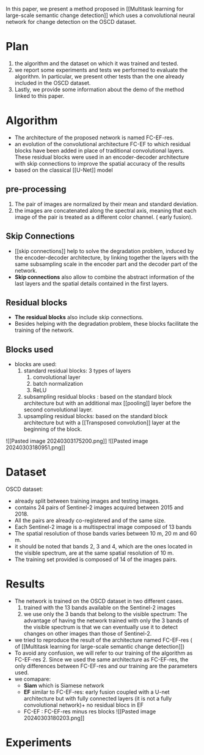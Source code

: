 In this paper, we present a method proposed in [[Multitask learning for large-scale semantic change detection]] which uses a convolutional neural network for change detection on the OSCD dataset.
# Plan 
1. the algorithm and the dataset on which it was trained and tested.
2. we report some experiments and tests we performed to evaluate the algorithm. In particular, we present other tests than the one already included in the OSCD dataset. 
3. Lastly, we provide some information about the demo of the method linked to this paper.
# Algorithm
- The architecture of the proposed network is named FC-EF-res.
- an evolution of the convolutional architecture FC-EF to which residual blocks have been added in place of traditional convolutional layers. These residual blocks were used in an encoder-decoder architecture with skip connections to improve the spatial accuracy of the results
- based on the classical [[U-Net]] model 
## pre-processing
1. The pair of images are normalized by their mean and standard deviation.
2. the images are concatenated along the spectral axis, meaning that each image of the pair is treated as a different color channel. ( early fusion).
## Skip Connections
- [[skip connections]] help to solve the degradation problem, induced by the encoder-decoder architecture, by linking together the layers with the same subsampling scale in the encoder part and the decoder part of the network.
- **Skip connections** also allow to combine the abstract information of the last layers and the spatial details contained in the first layers.
## Residual blocks
- **The residual blocks** also include skip connections.
- Besides helping with the degradation problem, these blocks facilitate the training of the network.
## Blocks used
- blocks are used:
	1. standard residual blocks:  3 types of layers
		1. convolutional layer
		2. batch normalization 
		3. ReLU
	2. subsampling residual blocks : based on the standard block architecture but with an additional max [[pooling]] layer before the second convolutional layer.
	3. upsampling residual blocks:  based on the standard block architecture but with a [[Transposed convolution]] layer at the beginning of the block.

![[Pasted image 20240303175200.png]]
![[Pasted image 20240303180951.png]]


#  Dataset
OSCD dataset:
- already split between training images and testing images.
-  contains 24 pairs of Sentinel-2 images acquired between 2015 and 2018. 
- All the pairs are already co-registered and of the same size.
- Each Sentinel-2 image is a multispectral image composed of 13 bands
- The spatial resolution of those bands varies between 10 m, 20 m and 60 m.
- it should be noted that bands 2, 3 and 4, which are the ones located in the visible spectrum, are at the same spatial resolution of 10 m.
- The training set provided is composed of 14 of the images pairs.
#  Results
- The network is trained on the OSCD dataset  in two different cases.
	1. trained with the 13 bands available on the Sentinel-2 images
	2. we use only the 3 bands that belong to the visible spectrum: The advantage of having the network trained with only the 3 bands of the visible spectrum is that we can eventually use it to detect changes on other images than those of Sentinel-2.
- we tried to reproduce the result of the architecture named FC-EF-res ( of [[Multitask learning for large-scale semantic change detection]]) 
- To avoid any confusion, we will refer to our training of the algorithm as FC-EF-res 2. Since we used the same architecture as FC-EF-res, the only differences between FC-EF-res and our training are the parameters used.
- we comapare:
	- **Siam**  which is Siamese network
	- **EF** similar  to FC-EF-res: early fusion coupled with a U-net architecture but with fully connected layers (it is not a fully convolutional network)+  no residual blocs in EF
	- FC-EF : FC-EF-res minus res blocks
![[Pasted image 20240303180203.png]]
# Experiments
